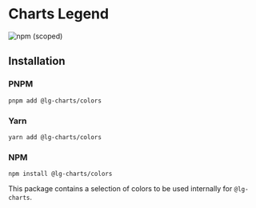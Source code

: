 # Charts Legend

![npm (scoped)](https://img.shields.io/npm/v/@lg-charts/colors.svg)

## Installation

### PNPM

```shell
pnpm add @lg-charts/colors
```

### Yarn

```shell
yarn add @lg-charts/colors
```

### NPM

```shell
npm install @lg-charts/colors
```

This package contains a selection of colors to be used internally for `@lg-charts`.

